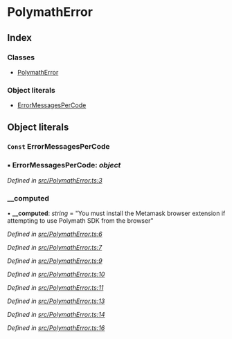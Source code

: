 # PolymathError

## Index

### Classes

* [PolymathError](../classes/_polymatherror_.polymatherror.md)

### Object literals

* [ErrorMessagesPerCode](_polymatherror_.md#const-errormessagespercode)

## Object literals

### `Const` ErrorMessagesPerCode

### ▪ **ErrorMessagesPerCode**: _object_

_Defined in_ [_src/PolymathError.ts:3_](https://github.com/PolymathNetwork/polymath-sdk/blob/e8bbc1e/src/PolymathError.ts#L3)

### \_\_computed

• **\_\_computed**: _string_ = "You must install the Metamask browser extension if attempting to use Polymath SDK from the browser"

_Defined in_ [_src/PolymathError.ts:6_](https://github.com/PolymathNetwork/polymath-sdk/blob/e8bbc1e/src/PolymathError.ts#L6)

_Defined in_ [_src/PolymathError.ts:7_](https://github.com/PolymathNetwork/polymath-sdk/blob/e8bbc1e/src/PolymathError.ts#L7)

_Defined in_ [_src/PolymathError.ts:9_](https://github.com/PolymathNetwork/polymath-sdk/blob/e8bbc1e/src/PolymathError.ts#L9)

_Defined in_ [_src/PolymathError.ts:10_](https://github.com/PolymathNetwork/polymath-sdk/blob/e8bbc1e/src/PolymathError.ts#L10)

_Defined in_ [_src/PolymathError.ts:11_](https://github.com/PolymathNetwork/polymath-sdk/blob/e8bbc1e/src/PolymathError.ts#L11)

_Defined in_ [_src/PolymathError.ts:13_](https://github.com/PolymathNetwork/polymath-sdk/blob/e8bbc1e/src/PolymathError.ts#L13)

_Defined in_ [_src/PolymathError.ts:14_](https://github.com/PolymathNetwork/polymath-sdk/blob/e8bbc1e/src/PolymathError.ts#L14)

_Defined in_ [_src/PolymathError.ts:16_](https://github.com/PolymathNetwork/polymath-sdk/blob/e8bbc1e/src/PolymathError.ts#L16)


